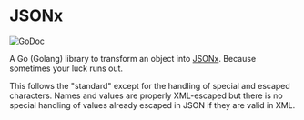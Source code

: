 JSONx
========

[![GoDoc](https://godoc.org/github.com/jefferai/jsonx?status.svg)](https://godoc.org/github.com/jefferai/jsonx)

A Go (Golang) library to transform an object into
[JSONx](https://www.ibm.com/support/knowledgecenter/SS9H2Y_7.5.0/com.ibm.dp.doc/json_jsonxconversionrules.html).
Because sometimes your luck runs out.

This follows the "standard" except for the handling of special and escaped
characters. Names and values are properly XML-escaped but there is no special
handling of values already escaped in JSON if they are valid in XML.
